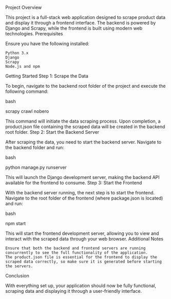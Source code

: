 Project Overview

This project is a full-stack web application designed to scrape product data and display it through a frontend interface. The backend is powered by Django and Scrapy, while the frontend is built using modern web technologies.
Prerequisites

Ensure you have the following installed:

    Python 3.x
    Django
    Scrapy
    Node.js and npm

Getting Started
Step 1: Scrape the Data

To begin, navigate to the backend root folder of the project and execute the following command:

bash

scrapy crawl nobero

This command will initiate the data scraping process. Upon completion, a product.json file containing the scraped data will be created in the backend root folder.
Step 2: Start the Backend Server

After scraping the data, you need to start the backend server. Navigate to the backend folder and run:

bash

python manage.py runserver

This will launch the Django development server, making the backend API available for the frontend to consume.
Step 3: Start the Frontend

With the backend server running, the next step is to start the frontend. Navigate to the root folder of the frontend (where package.json is located) and run:

bash

npm start

This will start the frontend development server, allowing you to view and interact with the scraped data through your web browser.
Additional Notes

    Ensure that both the backend and frontend servers are running concurrently to see the full functionality of the application.
    The product.json file is essential for the frontend to display the scraped data correctly, so make sure it is generated before starting the servers.

Conclusion

With everything set up, your application should now be fully functional, scraping data and displaying it through a user-friendly interface.
